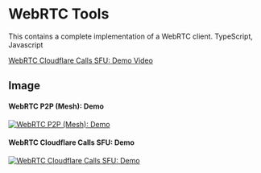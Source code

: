 # WebRTC Tools

This contains a complete implementation of a WebRTC client. TypeScript, Javascript

<a href="https://nequeo-public.s3.ap-southeast-2.amazonaws.com/media/webrtc-cloudflare-calls-sfu.mkv" target="_blank">WebRTC Cloudflare Calls SFU: Demo Video</a>


## Image

#### WebRTC P2P (Mesh): Demo

[![WebRTC P2P (Mesh): Demo](https://nequeo-public.s3.ap-southeast-2.amazonaws.com/media/webrtc-p2p.png)](https://www.dznequeo.net/awsapi/site/webrtc/)


#### WebRTC Cloudflare Calls SFU: Demo

[![WebRTC Cloudflare Calls SFU: Demo](https://nequeo-public.s3.ap-southeast-2.amazonaws.com/media/webrtc-cloudflare-calls-sfu.png)](https://www.dznequeo.net/awsapi/site/webrtc/cloudflare/)
